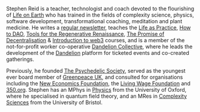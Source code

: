 Stephen Reid is a teacher, technologist and coach devoted to the flourishing of [Life on Earth](https://www.macleans.ca/society/science/infographic-charting-the-worlds-sixth-mass-exinction/) who has trained in the fields of complexity science, physics, software development, transformational coaching, meditation and plant medicine. He writes a [regular newsletter](https://stephenreid.substack.com/), teaches the [Life as Practice](https://dandelion.earth/events/62cea5c3c7a7960010781eb3), [How to DAO](https://docs.google.com/document/d/1jxbb3YkrjAT1TUe6W2yCFUAsXUhdVt5JYoJwmMfykoQ/edit), [Tools for the Regenerative Renaissance](https://dandelion.earth/events/5fd23eae6824a9000d43006e), [The Promise of Decentralisation](https://dandelion.earth/events/605f1caeed084e000d44e844) & [Introduction to web3](https://dandelion.earth/events/623c3fccf9cf930011212aa1) courses, and is a member of the not-for-profit worker co-operative [Dandelion Collective](https://dandelion.coop/), where he leads the development of the [Dandelion](https://dandelion.earth/) platform for ticketed events and co-created gatherings.

Previously, he founded [The Psychedelic Society](https://psychedelicsociety.org.uk/), served as the youngest ever board member of [Greenpeace UK](https://www.greenpeace.org.uk/), and consulted for organisations including the [New Economics Foundation](https://neweconomics.org/), the [Living Wage Foundation](https://www.livingwage.org.uk/) and [350.org](https://350.org/). Stephen has an MPhys in [Physics](https://www2.physics.ox.ac.uk/) from the University of Oxford, where he specialised in quantum field theory, and an MRes in [Complexity Sciences](http://www.bristol.ac.uk/bccs/) from the University of Bristol.
